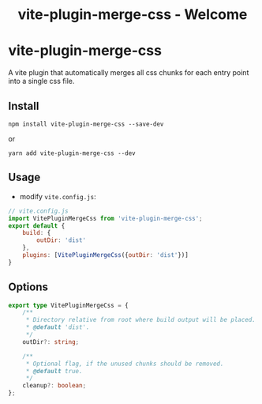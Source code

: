 <h1 align="center">vite-plugin-merge-css - Welcome</h1>

# vite-plugin-merge-css

A vite plugin that automatically merges all css chunks for each entry point into a single css file.

## Install

```
npm install vite-plugin-merge-css --save-dev
```

or

```
yarn add vite-plugin-merge-css --dev
```

## Usage

- modify `vite.config.js`:

```js
// vite.config.js
import VitePluginMergeCss from 'vite-plugin-merge-css';
export default {
    build: {
        outDir: 'dist'
    },
    plugins: [VitePluginMergeCss({outDir: 'dist'})]
}
```

## Options

```ts
export type VitePluginMergeCss = {
	/**
	 * Directory relative from root where build output will be placed.
	 * @default 'dist'.
	 */
	outDir?: string;

	/**
	 * Optional flag, if the unused chunks should be removed.
	 * @default true.
	 */
	cleanup?: boolean;
};
```
